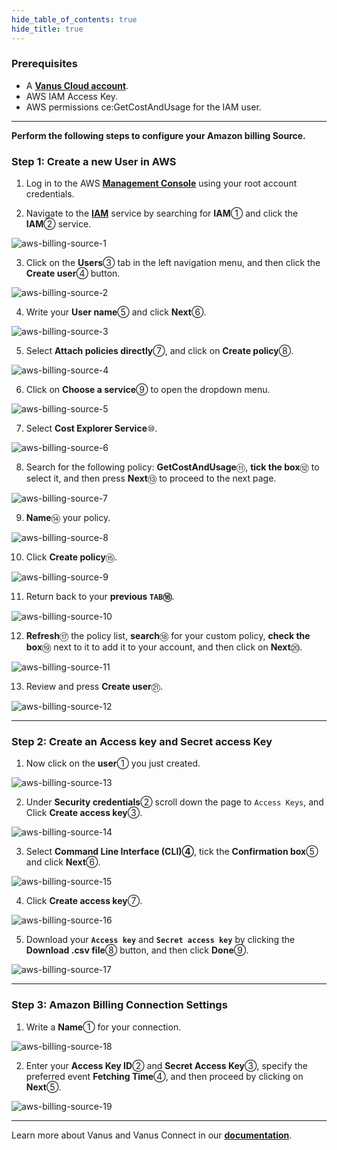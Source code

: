 ```yaml
--- 
hide_table_of_contents: true
hide_title: true
---
```


### Prerequisites

- A [**Vanus Cloud account**](https://cloud.vanus.ai).
- AWS IAM Access Key.
- AWS permissions ce:GetCostAndUsage for the IAM user.

---

**Perform the following steps to configure your Amazon billing Source.**

### Step 1: Create a new User in AWS

1. Log in to the AWS [**Management Console**](https://aws.amazon.com) using your root account credentials.

2. Navigate to the [**IAM**](https://console.aws.amazon.com/iam/) service by searching for **IAM**① and click the **IAM**② service.

![aws-billing-source-1](images/aws-billing-source-1.webp)

3. Click on the **Users**③ tab in the left navigation menu, and then click the **Create user**④ button.

![aws-billing-source-2](images/aws-billing-source-2.webp)

4. Write your **User name**⑤ and click **Next**⑥.

![aws-billing-source-3](images/aws-billing-source-3.webp)

5. Select **Attach policies directly**⑦, and click on **Create policy**⑧.

![aws-billing-source-4](images/aws-billing-source-4.webp)

6. Click on **Choose a service**⑨ to open the dropdown menu.

![aws-billing-source-5](images/aws-billing-source-5.webp)

7. Select **Cost Explorer Service**⑩.

![aws-billing-source-6](images/aws-billing-source-6.webp)

8. Search for the following policy: **GetCostAndUsage**⑪, **tick the box**⑫ to select it, and then press **Next**⑬ to proceed to the next page.

![aws-billing-source-7](images/aws-billing-source-7.webp)

9. **Name**⑭ your policy.

![aws-billing-source-8](images/aws-billing-source-8.webp)

10. Click **Create policy**⑮.

![aws-billing-source-9](images/aws-billing-source-9.webp)

11. Return back to your **previous `TAB`⑯**.

![aws-billing-source-10](images/aws-billing-source-10.webp)

12. **Refresh**⑰ the policy list, **search**⑱ for your custom policy, **check the box**⑲  next to it to add it to your account, and then click on **Next**⑳.

![aws-billing-source-11](images/aws-billing-source-11.webp)

13. Review and press **Create user**㉑.

![aws-billing-source-12](images/aws-billing-source-12.webp)

---

### Step 2: Create an Access key and Secret access Key

1. Now click on the **user**① you just created.

![aws-billing-source-13](images/aws-billing-source-13.webp)

2. Under **Security credentials**② scroll down the page to `Access Keys`, and Click **Create access key**③.

![aws-billing-source-14](images/aws-billing-source-14.webp)

3. Select **Command Line Interface (CLI)④**, tick the **Confirmation box**⑤ and click **Next**⑥.

![aws-billing-source-15](images/aws-billing-source-15.webp)

4. Click **Create access key**⑦.

![aws-billing-source-16](images/aws-billing-source-16.webp)

5. Download your **`Access key`** and **`Secret access key`** by clicking the **Download .csv file**⑧ button, and then click **Done**⑨.

![aws-billing-source-17](images/aws-billing-source-17.webp)

---

### Step 3: Amazon Billing Connection Settings

1. Write a **Name**① for your connection.

![aws-billing-source-18](images/aws-billing-source-18.webp)

2. Enter your **Access Key ID**② and **Secret Access Key**③, specify the preferred event **Fetching Time**④, and then proceed by clicking on **Next**⑤.

![aws-billing-source-19](images/aws-billing-source-19.webp)

---

Learn more about Vanus and Vanus Connect in our [**documentation**](https://docs.vanus.ai).

